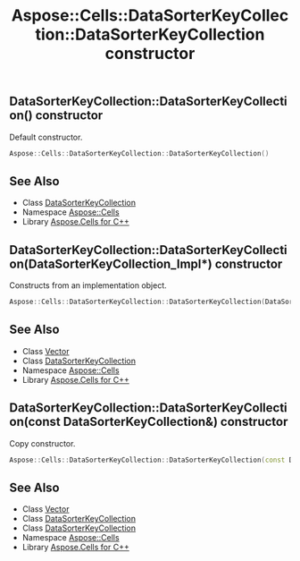 ﻿---
title: Aspose::Cells::DataSorterKeyCollection::DataSorterKeyCollection constructor
linktitle: DataSorterKeyCollection
second_title: Aspose.Cells for C++ API Reference
description: 'Aspose::Cells::DataSorterKeyCollection::DataSorterKeyCollection constructor. Default constructor in C++.'
type: docs
weight: 100
url: /cpp/aspose.cells/datasorterkeycollection/datasorterkeycollection/
---
## DataSorterKeyCollection::DataSorterKeyCollection() constructor


Default constructor.

```cpp
Aspose::Cells::DataSorterKeyCollection::DataSorterKeyCollection()
```

## See Also

* Class [DataSorterKeyCollection](../)
* Namespace [Aspose::Cells](../../)
* Library [Aspose.Cells for C++](../../../)
## DataSorterKeyCollection::DataSorterKeyCollection(DataSorterKeyCollection_Impl*) constructor


Constructs from an implementation object.

```cpp
Aspose::Cells::DataSorterKeyCollection::DataSorterKeyCollection(DataSorterKeyCollection_Impl *impl)
```

## See Also

* Class [Vector](../../vector/)
* Class [DataSorterKeyCollection](../)
* Namespace [Aspose::Cells](../../)
* Library [Aspose.Cells for C++](../../../)
## DataSorterKeyCollection::DataSorterKeyCollection(const DataSorterKeyCollection\&) constructor


Copy constructor.

```cpp
Aspose::Cells::DataSorterKeyCollection::DataSorterKeyCollection(const DataSorterKeyCollection &src)
```

## See Also

* Class [Vector](../../vector/)
* Class [DataSorterKeyCollection](../)
* Class [DataSorterKeyCollection](../)
* Namespace [Aspose::Cells](../../)
* Library [Aspose.Cells for C++](../../../)
